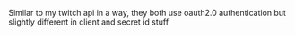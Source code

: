 Similar to my twitch api in a way, they both use oauth2.0 authentication but slightly different in client and secret id stuff
